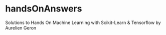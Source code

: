 # handsOnAnswers
Solutions to Hands On Machine Learning with Scikit-Learn &amp; Tensorflow by Aurelien Geron
